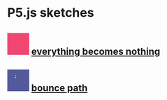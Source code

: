 # P5.js sketches

<img width="50" src="./1_21_20_everything_becomes_nothing/gifs/ebn_gif_thumb.gif"> [everything becomes nothing](https://github.com/alexthescott/p5.js-sketches/tree/main/1_21_20_everything_becomes_nothing)
---
<img width="50" src="./1_15_20_bounce_path/gifs/bg_gif_thumb.gif"> [bounce path](https://github.com/alexthescott/p5.js-sketches/tree/main/1_15_20_bounce_path)
---
